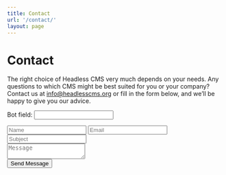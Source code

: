 ```yaml
---
title: Contact
url: '/contact/'
layout: page
---
```


# Contact

The right choice of Headless CMS very much depends on your needs.
Any questions to which CMS might be best suited for you or your company? Contact us at [info@headlesscms.org](mailto:info@headlesscms.org) or fill in the form below, and we’ll be happy to give you our advice.

<div class="inner contact" id="contact">
  <div class="contact-form">
    <form id="contact-us" name="contact" action="thank-you" netlify netlify-honeypot="bot-field">
      <p class="hidden"><label>Bot field: <input name="bot-field"></label></p>
      <div class="col-xs-6 wow animated slideInLeft" data-wow-delay=".5s">
        <input type="text" name="name" id="name" required="required" class="form" placeholder="Name" />
        <input type="email" name="email" id="mail" required="required" class="form" placeholder="Email" />
        <input type="text" name="subject" id="subject" required="required" class="form" placeholder="Subject" />
      </div>
      <div class="col-xs-6 wow animated slideInRight" data-wow-delay=".5s">
        <textarea name="message" id="message" class="form textarea"  placeholder="Message"></textarea>
        </div>
        <div class="relative fullwidth col-xs-12">
        <button type="submit" id="submit" name="submit" class="primary-btn">Send Message</button>
      </div>
      <div class="clear"></div>
    </form>
  </div>
</div>